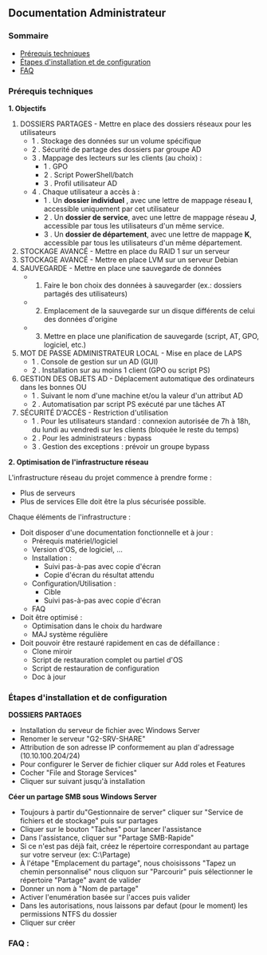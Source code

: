 ## Documentation Administrateur

### Sommaire
- [Prérequis techniques]()
- [Étapes d'installation et de configuration]()
- [FAQ]()

### Prérequis techniques

**1. Objectifs**

1. DOSSIERS PARTAGES - Mettre en place des dossiers réseaux pour les utilisateurs
	- 1 . Stockage des données sur un volume spécifique
	- 2 . Sécurité de partage des dossiers par groupe AD
	- 3 . Mappage des lecteurs sur les clients (au choix) :
		- 1 . GPO
		- 2 . Script PowerShell/batch
		- 3 . Profil utilisateur AD
	- 4 . Chaque utilisateur a accès à :
		- 1 . Un **dossier individuel** , avec une lettre de mappage réseau **I**, accessible uniquement par cet utilisateur
		- 2 . Un **dossier de service**, avec une lettre de mappage réseau **J**, accessible par tous les utilisateurs d'un même service.
		- 3 . Un **dossier de département**, avec une lettre de mappage **K**, accessible par tous les utilisateurs d'un même département.
2. STOCKAGE AVANCÉ - Mettre en place du RAID 1 sur un serveur
3. STOCKAGE AVANCÉ - Mettre en place LVM sur un serveur Debian
4. SAUVEGARDE - Mettre en place une sauvegarde de données
	- 1. Faire le bon choix des données à sauvegarder (ex.: dossiers partagés des utilisateurs)
	- 2. Emplacement de la sauvegarde sur un disque différents de celui des données d'origine
	- 3. Mettre en place une planification de sauvegarde (script, AT, GPO, logiciel, etc.)
5. MOT DE PASSE ADMINISTRATEUR LOCAL - Mise en place de LAPS
	- 1 . Console de gestion sur un AD (GUI)
	- 2 . Installation sur au moins 1 client (GPO ou script PS)
6. GESTION DES OBJETS AD - Déplacement automatique des ordinateurs dans les bonnes OU
	- 1 . Suivant le nom d'une machine et/ou la valeur d'un attribut AD
	- 2 . Automatisation par script PS exécuté par une tâches AT
7. SÉCURITÉ D'ACCÈS - Restriction d'utilisation
	- 1 . Pour les utilisateurs standard : connexion autorisée de 7h à 18h, du lundi au vendredi sur les clients (bloquée le reste du temps)
	- 2 . Pour les administrateurs : bypass
	- 3 . Gestion des exceptions : prévoir un groupe bypass

**2. Optimisation de l'infrastructure réseau**

L'infrastructure réseau du projet commence à prendre forme :
- Plus de serveurs
- Plus de services
Elle doit être la plus sécurisée possible.

Chaque éléments de l'infrastructure :
- Doit disposer d'une documentation fonctionnelle et à jour :
	- Prérequis matériel/logiciel
	- Version d'OS, de logiciel, ...
	- Installation :
		- Suivi pas-à-pas avec copie d'écran
		- Copie d'écran du résultat attendu
	- Configuration/Utilisation :
		- Cible
		- Suivi pas-à-pas avec copie d'écran
	- FAQ
- Doit être optimisé :
	- Optimisation dans le choix du hardware
	- MAJ système régulière
- Doit pouvoir être restauré rapidement en cas de défaillance :
	- Clone miroir
	- Script de restauration complet ou partiel d'OS
	- Script de restauration de configuration
	- Doc à jour


### Étapes d'installation et de configuration

 **DOSSIERS PARTAGES**  

- Installation du serveur de fichier avec Windows Server
- Renomer le serveur "G2-SRV-SHARE"
- Attribution de son adresse IP conformement au plan d'adressage (10.10.100.204/24)
 - Pour configurer le Server de fichier cliquer sur Add roles et Features  
 - Cocher "File and Storage Services" 
 - Cliquer sur suivant jusqu'à installation

**Céer un partage SMB sous Windows Server**  

- Toujours à partir du"Gestionnaire de server" cliquer sur "Service de fichiers et de stockage" puis sur partages  
- Cliquer sur le bouton "Tâches" pour lancer l'assistance
- Dans l'assistance, cliquer sur "Partage SMB-Rapide"
- Si ce n'est pas déjà fait, créez le répertoire correspondant au partage sur votre serveur (ex: C:\Partage)
- À l'étape "Emplacement du partage", nous choisissons "Tapez un chemin personnalisé" nous cliquon sur "Parcourir" puis sélectionner le répertoire "Partage" avant de valider
- Donner un nom à "Nom de partage"
- Activer l'enumération basée sur l'acces puis valider
- Dans les autorisations, nous laissons par defaut (pour le moment) les permissions NTFS du dossier
- Cliquer sur créer



 
### FAQ :
